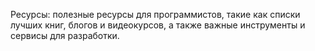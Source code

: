 Ресурсы: полезные ресурсы для программистов, такие как списки 
лучших книг, блогов и видеокурсов, а также важные инструменты и 
сервисы для разработки.
